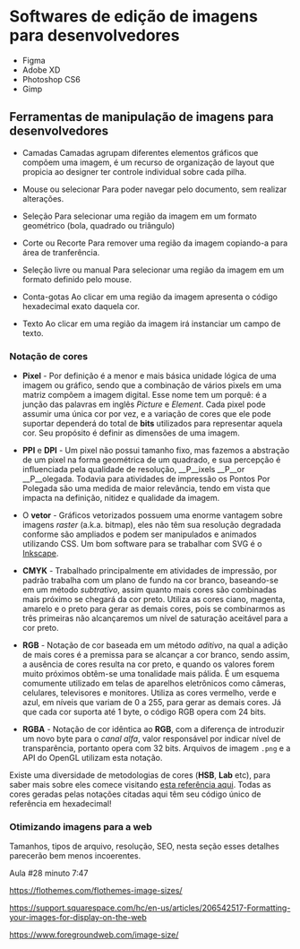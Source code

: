 # Softwares de edição de imagens para desenvolvedores

* Figma
* Adobe XD
* Photoshop CS6
* Gimp

## Ferramentas de manipulação de imagens para desenvolvedores

* Camadas
Camadas agrupam diferentes elementos gráficos que compõem uma imagem, é um recurso de organização de layout que propicia ao designer ter controle individual sobre cada pilha.

* Mouse ou selecionar
Para poder navegar pelo documento, sem realizar alterações.

* Seleção
Para selecionar uma região da imagem em um formato geométrico (bola, quadrado ou triângulo)

* Corte ou Recorte
Para remover uma região da imagem copiando-a para área de tranferência.

* Seleção livre ou manual
Para selecionar uma região da imagem em um formato definido pelo mouse.

* Conta-gotas
Ao clicar em uma região da imagem apresenta o código hexadecimal exato daquela cor.

* Texto
Ao clicar em uma região da imagem irá instanciar um campo de texto.

### Notação de cores

* __Pixel__ - Por definição é a menor e mais básica unidade lógica de uma imagem ou gráfico, sendo que a combinação de vários pixels em uma matriz compõem a imagem digital. Esse nome tem um porquê: é a junção das palavras em inglês *Picture* e *Element*. Cada pixel pode assumir uma única cor por vez, e a variação de cores que ele pode suportar dependerá do total de __bits__ utilizados para representar aquela cor. Seu propósito é definir as dimensões de uma imagem.

* __PPI__ e __DPI__ - Um pixel não possui tamanho fixo, mas fazemos a abstração de um pixel na forma geométrica de um quadrado, e sua percepção é influenciada pela qualidade de resolução, __P__ixels __P__or __P__olegada. Todavia para atividades de impressão os Pontos Por Polegada são uma medida de maior relevância, tendo em vista que impacta na definição, nitidez e qualidade da imagem.

* O __vetor__ - Gráficos vetorizados possuem uma enorme vantagem sobre imagens *raster* (a.k.a. bitmap), eles não têm sua resolução degradada conforme são ampliados e podem ser manipulados e animados utilizando CSS. Um bom software para se trabalhar com SVG é o [Inkscape](https://inkscape.org/pt-br/).

* __CMYK__ - Trabalhado principalmente em atividades de impressão, por padrão trabalha com um plano de fundo na cor branco, baseando-se em um método *subtrativo*, assim quanto mais cores são combinadas mais próximo se chegará da cor preto. Utiliza as cores ciano, magenta, amarelo e o preto para gerar as demais cores, pois se combinarmos as três primeiras não alcançaremos um nível de saturação aceitável para a cor preto.

* __RGB__ - Notação de cor baseada em um método *aditivo*, na qual a adição de mais cores é a premissa para se alcançar a cor branco, sendo assim, a ausência de cores resulta na cor preto, e quando os valores forem muito próximos obtêm-se uma tonalidade mais pálida. É um esquema comumente utilizado em telas de aparelhos eletrônicos como câmeras, celulares, televisores e monitores. Utiliza as cores vermelho, verde e azul, em níveis que variam de 0 a 255, para gerar as demais cores. Já que cada cor suporta até 1 byte, o código RGB opera com 24 bits.

* __RGBA__ - Notação de cor idêntica ao __RGB__, com a diferença de introduzir um novo byte para o *canal alfa*, valor responsável por indicar nível de transparência, portanto opera com 32 bits. Arquivos de imagem `.png` e a API do OpenGL utilizam esta notação.

Existe uma diversidade de metodologias de cores (__HSB__, __Lab__ etc), para saber mais sobre eles comece visitando [esta referência aqui](https://www.designersinsights.com/designer-resources/understanding-color-models/). Todas as cores geradas pelas notações citadas aqui têm seu código único de referência em hexadecimal!

### Otimizando imagens para a web

Tamanhos, tipos de arquivo, resolução, SEO, nesta seção esses detalhes parecerão bem menos incoerentes.

Aula #28 minuto 7:47

https://flothemes.com/flothemes-image-sizes/

https://support.squarespace.com/hc/en-us/articles/206542517-Formatting-your-images-for-display-on-the-web

https://www.foregroundweb.com/image-size/
